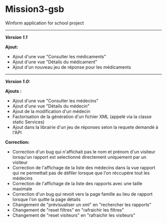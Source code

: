 # Mission3-gsb
Winform application for school project

---------------------------------------------------------------------------------------------------------------------------------------------------------------------

<i><strong>Version 1.1</strong></i>


<strong>Ajout:</strong>
<ul>
  <li>Ajout d'une vue "Consulter les médicaments"</li>
  <li>Ajout d'une vue "Détails du médicament"</li>
  <li>Ajout d'un nouveau jeu de réponse pour les médicaments</li>
</ul>

---------------------------------------------------------------------------------------------------------------------------------------------------------------------

<i><strong>Version 1.0:</strong></i>


<strong>Ajouts :</strong>
<ul>
	<li>Ajout d'une vue "Consulter les médecins"</li>
  <li>Ajout d'une vue "Détails du médecin"</li>
  <li>Ajout de la modification d'un médecin</li>
  <li>Factorisation de la génération d'un fichier XML (appelé via la classe static Services)</li>
  <li>Ajout dans la librairie d'un jeu de réponses selon la requete demandé à l'API</li>
</ul>

<strong>Correction:</strong>
<ul>
  <li>Correction d'un bug qui n'affichait pas le nom et prénom d'un visiteur lorsqu'un rapport est selectionné directement uniquement par un visiteur</li>
  <li>Correction de l'affichage de la liste des médecins dans la vue rapport qui ne permettait pas de défiler lorsque que l'on réccupére tout les médecins</li>
  <li>Correction de l'affichage de la liste des rapports avec une taille maximale</li>
  <li>Correction d'un bug qui revoit vers la page famille au lieu de rapport lorsque l'on quitte la page détails</li>
  <li>Changement de "prévisualiser un xml" en "rechercher les rapports"</li>
  <li>Changement de "reset filtres" en "rafraichir les filtres"</li>
  <li>Changement de "reset visiteurs" en "rafraichir les visiteurs"</li> 
</ul>
